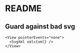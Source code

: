 # README

## Guard against bad svg
```
<View pointerEvents="none">
  <SvgXml xml={xml} />
</View>
```
